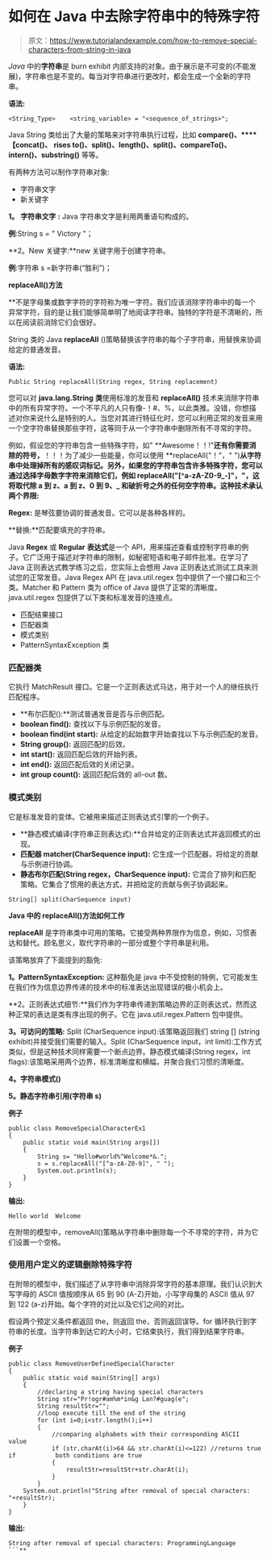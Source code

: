# 如何在 Java 中去除字符串中的特殊字符

> 原文：<https://www.tutorialandexample.com/how-to-remove-special-characters-from-string-in-java>

*Java* 中的**字符串**是 burn exhibit 内部支持的对象。由于展示是不可变的(不能发展)，字符串也是不变的。每当对字符串进行更改时，都会生成一个全新的字符串。

**语法:**

```
<String_Type>    <string_variable> = "<sequence_of_strings>";
```

Java String 类给出了大量的策略来对字符串执行过程，比如 **compare()、****【concat()、** **rises to()、split()、length()、split()、compareTo()、intern()、substring()** 等等。

有两种方法可以制作字符串对象:

*   字符串文字
*   新关键字

**1。** **字符串文字** **:** Java 字符串文字是利用两重语句构成的。

**例**:String s = " Victory "；

**2。New 关键字:**new 关键字用于创建字符串。

**例**:字符串 s =新字符串(“胜利”)；

**replaceAll()方法**

 **不是字母集或数字字符的字符称为唯一字符。我们应该消除字符串中的每一个异常字符，目的是让我们能够简单明了地阅读字符串。独特的字符是不清晰的，所以在阅读前消除它们会很好。

String 类的 Java **replaceAll** ()策略替换该字符串的每个子字符串，用替换来协调给定的普通发音。

**语法:**

```
Public String replaceAll(String regex, String replacement) 
```

您可以对 **java.lang.String** **类**使用标准的发音和 **replaceAll()** 技术来消除字符串中的所有异常字符。一个不平凡的人只有像-！#、%，以此类推。没错，你想描述对你来说什么是特别的人。当您对其进行特征化时，您可以利用正常的发音来用一个空字符串替换那些字符，这等同于从一个字符串中删除所有不寻常的字符。

例如，假设您的字符串包含一些特殊字符，如" **Awesome！！!"**还有你需要消除的符号，**！！！为了减少一些能量，你可以使用 **replaceAll("！"，" ")**从字符串中处理掉所有的感叹词标记。另外，如果您的字符串包含许多特殊字符，您可以通过选择字母数字字符来消除它们，例如 replaceAll("[^a-zA-Z0-9_-]"，"，这将取代除 a 到 z、a 到 z、0 到 9、_ 和破折号之外的任何空字符串。这种技术承认两个界限:**

**Regex:** 是琴弦要协调的普通发音。它可以是各种各样的。

**替换:**匹配要填充的字符串。

Java **Regex** 或 **Regular** **表达式**是一个 API，用来描述查看或控制字符串的例子。它广泛用于描述对字符串的限制，如秘密短语和电子邮件批准。在学习了 Java 正则表达式教学练习之后，您实际上会想用 Java 正则表达式测试工具来测试您的正常发音。Java Regex API 在 java.util.regex 包中提供了一个接口和三个类。Matcher 和 Pattern 类为 office of Java 提供了正常的清晰度。java.util.regex 包提供了以下类和标准发音的连接点。

*   匹配结果接口
*   匹配器类
*   模式类别
*   PatternSyntaxException 类

### 匹配器类

它执行 MatchResult 接口。它是一个正则表达式马达，用于对一个人的继任执行匹配程序。

*   **布尔匹配():**测试普通发音是否与示例匹配。
*   **boolean find():** 查找以下与示例匹配的发音。
*   **boolean find(int start):** 从给定的起始数字开始查找以下与示例匹配的发音。
*   **String group():** 返回匹配的后效。
*   **int start():** 返回匹配后效的开始列表。
*   **int end():** 返回匹配后效的关闭记录。
*   **int group count():** 返回匹配后效的 all-out 数。

### 模式类别

它是标准发音的变体。它被用来描述正则表达式引擎的一个例子。

*   **静态模式编译(字符串正则表达式):**合并给定的正则表达式并返回模式的出现。
*   **匹配器 matcher(CharSequence input):** 它生成一个匹配器，将给定的贡献与示例进行协调。
*   **静态布尔匹配(String regex，CharSequence input):** 它混合了排列和匹配策略。它集合了惯用的表达方式，并把给定的贡献与例子协调起来。

```
String[] split(CharSequence input)
```

**Java 中的 replaceAll()方法如何工作**

**replaceAll** 是字符串类中可用的策略。它接受两种界限作为信息，例如，习惯表达和替代。顾名思义，取代字符串的一部分或整个字符串是利用。

该策略放弃了下面提到的豁免:

**1。PatternSyntaxException:** 这种豁免是 java 中不受控制的特例，它可能发生在我们作为信息边界传递的技术中的标准表达出现错误的极小机会上。

**2。正则表达式细节:**我们作为字符串传递到策略边界的正则表达式，然而这种正常的表达是类有序出现的例子。它在 java.util.regex.Pattern 包中提供。

**3。可访问的策略:** Split (CharSequence input):该策略返回我们 string [] (string exhibit)并接受我们需要的输入。Split (CharSequence input，int limit):工作方式类似，但是这种技术同样需要一个断点边界。静态模式编译(String regex，int flags):该策略采用两个边界，标准清晰度和横幅，并聚合我们习惯的清晰度。

**4。字符串模式()**

**5。静态字符串引用(字符串 s)**

**例子**

```
public class RemoveSpecialCharacterEx1  
{  
	public static void main(String args[])   
	{  
		String s= "Hello#world%^Welcome*&.";   
		s = s.replaceAll("[^a-zA-Z0-9]", " ");  
		System.out.println(s);  
	}  
} 
```

**输出:**

```
Hello world  Welcome
```

在附带的模型中，removeAll()策略从字符串中删除每一个不寻常的字符，并为它们设置一个空格。

### 使用用户定义的逻辑删除特殊字符

在附带的模型中，我们描述了从字符串中消除异常字符的基本原理。我们认识到大写字母的 ASCII 值按顺序从 65 到 90 (A-Z)开始，小写字母集的 ASCII 值从 97 到 122 (a-z)开始。每个字符的对比以及它们之间的对比。

假设两个预定义条件都返回 the，则返回 the，否则返回误导。for 循环执行到字符串的长度。当字符串到达它的大小时，它结束执行，我们得到结果字符串。

**例子**

```
public class RemoveUserDefinedSpecialCharacter 
{  
	public static void main(String[] args)   
	{  
		//declaring a string having special characters   
		String str="Pr!ogr#am%m*in&g Lan?#guag(e";  
		String resultStr="";  
		//loop execute till the end of the string   
		for (int i=0;i<str.length();i++)  
		{  
			//comparing alphabets with their corresponding ASCII value  
			if (str.charAt(i)>64 && str.charAt(i)<=122) //returns true if 			both conditions are true  
			{   
				resultStr=resultStr+str.charAt(i);  
			}  
		}  
	System.out.println("String after removal of special characters: "+resultStr);  
	}  
} 
```

**输出:**

```
String after removal of special characters: ProgrammingLanguage
```**